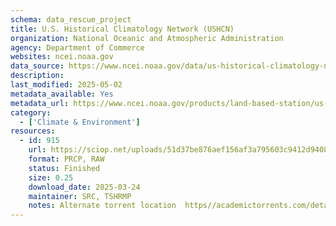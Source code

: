```yaml
---
schema: data_rescue_project 
title: U.S. Historical Climatology Network (USHCN)
organization: National Oceanic and Atmospheric Administration
agency: Department of Commerce
websites: ncei.noaa.gov
data_source: https://www.ncei.noaa.gov/data/us-historical-climatology-network/
description: 
last_modified: 2025-05-02
metadata_available: Yes
metadata_url: https://www.ncei.noaa.gov/products/land-based-station/us-historical-climatology-network
category:
  - ['Climate & Environment'] 
resources:
  - id: 915
    url: https://sciop.net/uploads/51d37be876aef156af3a795603c9412d94089561
    format: PRCP, RAW
    status: Finished
    size: 0.25
    download_date: 2025-03-24
    maintainer: SRC, TSHRMP
    notes: Alternate torrent location  https//academictorrents.com/details/51d37be876aef156af3a795603c9412d94089561
---
```

